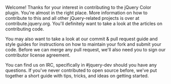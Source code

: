 Welcome! Thanks for your interest in contributing to the jQuery Color plugin. You're almost in the right place. More information on how to contribute to this and all other jQuery-related projects is over at contribute.jquery.org. You'll definitely want to take a look at the articles on contributing code.

You may also want to take a look at our commit & pull request guide and style guides for instructions on how to maintain your fork and submit your code. Before we can merge any pull request, we'll also need you to sign our contributor license agreement.

You can find us on IRC, specifically in #jquery-dev should you have any questions. If you've never contributed to open source before, we've put together a short guide with tips, tricks, and ideas on getting started.